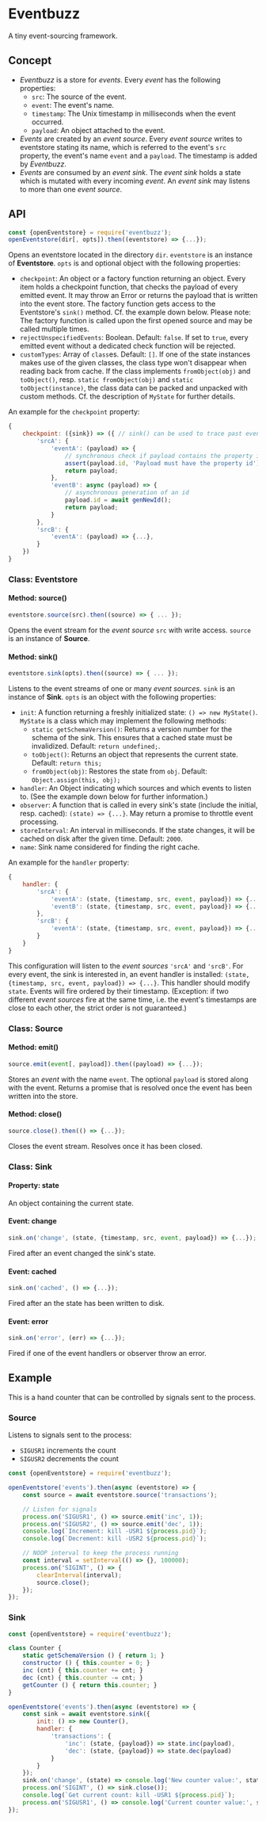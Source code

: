# Eventbuzz

A tiny event-sourcing framework.

## Concept

* *Eventbuzz* is a store for *events*. Every *event* has the following properties:
   * `src`: The source of the event.
   * `event`: The event's name.
   * `timestamp`: The Unix timestamp in milliseconds when the event occurred.
   * `payload`: An object attached to the event.
* *Events* are created by an *event source*. Every *event source* writes to eventstore stating its name, which is referred to the event's `src` property, the event's name `event` and a `payload`. The timestamp is added by *Eventbuzz*.
* *Events* are consumed by an *event sink*. The *event sink* holds a state which is mutated with every incoming *event*. An *event sink* may listens to more than one *event source*.

## API

```js
const {openEventstore} = require('eventbuzz');
openEventstore(dir[, opts]).then((eventstore) => {...});
```

Opens an eventstore located in the directory `dir`. `eventstore` is an instance of **Eventstore**. `opts` is and optional object with the following properties:

* `checkpoint`: An object or a factory function returning an object. Every item holds a checkpoint function, that checks the payload of every emitted event. It may throw an Error or returns the payload that is written into the event store. The factory function gets access to the Eventstore's `sink()` method. Cf. the example down below. Please note: The factory function is called upon the first opened source and may be called multiple times.
* `rejectUnspecifiedEvents`: Boolean. Default: `false`. If set to `true`, every emitted event without a dedicated check function will be rejected.
* `customTypes`: Array of `class`es. Default: `[]`. If one of the state instances makes use of the given classes, the class type won't disappear when reading back from cache. If the class implements `fromObject(obj)` and `toObject()`, resp. `static fromObject(obj)` and `static toObject(instance)`, the class data can be packed and unpacked with custom methods. Cf. the description of `MyState` for further details.

An example for the `checkpoint` property:

```js
{
	checkpoint: ({sink}) => ({ // sink() can be used to trace past events
		'srcA': {
			'eventA': (payload) => {
				// synchronous check if payload contains the property id
				assert(payload.id, 'Payload must have the property id');
				return payload;
			},
			'eventB': async (payload) => {
				// asynchronous generation of an id
				payload.id = await genNewId();
				return payload;
			}
		},
		'srcB': {
			'eventA': (payload) => {...},
		}
	})
}
```

### Class: Eventstore

#### Method: source()

```js
eventstore.source(src).then((source) => { ... });
```

Opens the event stream for the *event source* `src` with write access. `source` is an instance of **Source**.

#### Method: sink()

```js
eventstore.sink(opts).then((source) => { ... });
```

Listens to the event streams of one or many *event sources*. `sink` is an instance of **Sink**. `opts` is an object with the following properties:

* `init`: A function returning a freshly initialized state: `() => new MyState()`. `MyState` is a class which may implement the following methods:
   * `static getSchemaVersion()`: Returns a version number for the schema of the sink. This ensures that a cached state must be invalidized. Default: `return undefined;`.
   * `toObject()`: Returns an object that represents the current state. Default: `return this;`
   * `fromObject(obj)`: Restores the state from `obj`. Default: `Object.assign(this, obj);`
* `handler`: An Object indicating which sources and which events to listen to. (See the example down below for further information.)
* `observer`: A function that is called in every sink's state (include the initial, resp. cached): `(state) => {...}`. May return a promise to throttle event processing.
* `storeInterval`: An interval in milliseconds. If the state changes, it will be cached on disk after the given time. Default: `2000`.
* `name`: Sink name considered for finding the right cache.

An example for the `handler` property:

```js
{
	handler: {
		'srcA': {
			'eventA': (state, {timestamp, src, event, payload}) => {...},
			'eventB': (state, {timestamp, src, event, payload}) => {...}
		},
		'srcB': {
			'eventA': (state, {timestamp, src, event, payload}) => {...},
		}
	}
}
```

This configuration will listen to the *event sources* `'srcA'` and `'srcB'`. For every event, the sink is interested in, an event handler is installed: `(state, {timestamp, src, event, payload}) => {...}`. This handler should modify `state`. Events will fire ordered by their timestamp. (Exception: if two different *event sources* fire at the same time, i.e. the event's timestamps are close to each other, the strict order is not guaranteed.)

### Class: Source

#### Method: emit()

```js
source.emit(event[, payload]).then((payload) => {...});
```

Stores an *event* with the name `event`. The optional `payload` is stored along with the event. Returns a promise that is resolved once the event has been written into the store.

#### Method: close()

```js
source.close().then(() => {...});
```

Closes the event stream. Resolves once it has been closed.

### Class: Sink

#### Property: state

An object containing the current state.

#### Event: change

```js
sink.on('change', (state, {timestamp, src, event, payload}) => {...});
```

Fired after an event changed the sink's state.

#### Event: cached

```js
sink.on('cached', () => {...});
```

Fired after an the state has been written to disk.

#### Event: error

```js
sink.on('error', (err) => {...});
```

Fired if one of the event handlers or observer throw an error.


## Example

This is a hand counter that can be controlled by signals sent to the process.

### Source

Listens to signals sent to the process:
* `SIGUSR1` increments the count
* `SIGUSR2` decrements the count

```js
const {openEventstore} = require('eventbuzz');

openEventstore('events').then(async (eventstore) => {
	const source = await eventstore.source('transactions');

	// Listen for signals
	process.on('SIGUSR1', () => source.emit('inc', 1));
	process.on('SIGUSR2', () => source.emit('dec', 1));
	console.log(`Increment: kill -USR1 ${process.pid}`);
	console.log(`Decrement: kill -USR2 ${process.pid}`);

	// NOOP interval to keep the process running
	const interval = setInterval(() => {}, 100000);
	process.on('SIGINT', () => {
		clearInterval(interval);
		source.close();
	});
});
```

### Sink

```js
const {openEventstore} = require('eventbuzz');

class Counter {
	static getSchemaVersion () { return 1; }
	constructor () { this.counter = 0; }
	inc (cnt) { this.counter += cnt; }
	dec (cnt) { this.counter -= cnt; }
	getCounter () { return this.counter; }
}

openEventstore('events').then(async (eventstore) => {
	const sink = await eventstore.sink({
		init: () => new Counter(),
		handler: {
			'transactions': {
				'inc': (state, {payload}) => state.inc(payload),
				'dec': (state, {payload}) => state.dec(payload)
			}
		}
	});
	sink.on('change', (state) => console.log('New counter value:', state.getCounter()));
	process.on('SIGINT', () => sink.close());
	console.log(`Get current count: kill -USR1 ${process.pid}`);
	process.on('SIGUSR1', () => console.log('Current counter value:', sink.state.getCounter()));
});
```
